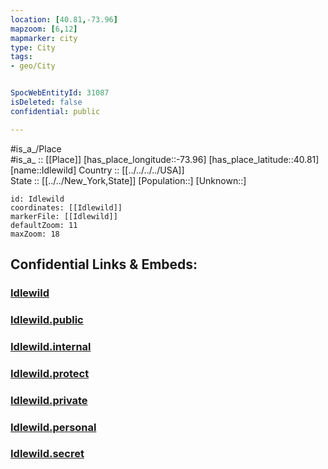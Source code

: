 ```yaml
---
location: [40.81,-73.96] 
mapzoom: [6,12] 
mapmarker: city 
type: City
tags:
- geo/City


SpocWebEntityId: 31087
isDeleted: false
confidential: public

---
```

#is_a_/Place  
#is_a_ :: [[Place]] 
[has_place_longitude::-73.96] 
[has_place_latitude::40.81] 
[name::Idlewild] 
Country :: [[../../../../USA]]  
State :: [[../../New_York,State]] 
[Population::] 
[Unknown::] 


```leaflet
id: Idlewild
coordinates: [[Idlewild]] 
markerFile: [[Idlewild]] 
defaultZoom: 11 
maxZoom: 18
```


## Confidential Links & Embeds: 

### [Idlewild](/_Standards/Earth/Continent/America~North/USA/USA~Eastern/New_York,State/New_York.Cities/Idlewild.md) 

### [Idlewild.public](/_public/Earth/Continent/America~North/USA/USA~Eastern/New_York,State/New_York.Cities/Idlewild.public.md) 

### [Idlewild.internal](/_internal/Earth/Continent/America~North/USA/USA~Eastern/New_York,State/New_York.Cities/Idlewild.internal.md) 

### [Idlewild.protect](/_protect/Earth/Continent/America~North/USA/USA~Eastern/New_York,State/New_York.Cities/Idlewild.protect.md) 

### [Idlewild.private](/_private/Earth/Continent/America~North/USA/USA~Eastern/New_York,State/New_York.Cities/Idlewild.private.md) 

### [Idlewild.personal](/_personal/Earth/Continent/America~North/USA/USA~Eastern/New_York,State/New_York.Cities/Idlewild.personal.md) 

### [Idlewild.secret](/_secret/Earth/Continent/America~North/USA/USA~Eastern/New_York,State/New_York.Cities/Idlewild.secret.md)

